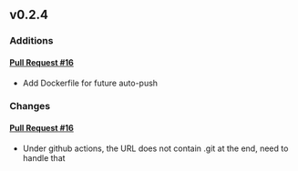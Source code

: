 ## v0.2.4

### Additions

#### [Pull Request #16](https://github.com/Maahsome/changelog-pr/pull/16)

- Add Dockerfile for future auto-push


### Changes

#### [Pull Request #16](https://github.com/Maahsome/changelog-pr/pull/16)

- Under github actions, the URL does not contain .git at the end, need to handle that

